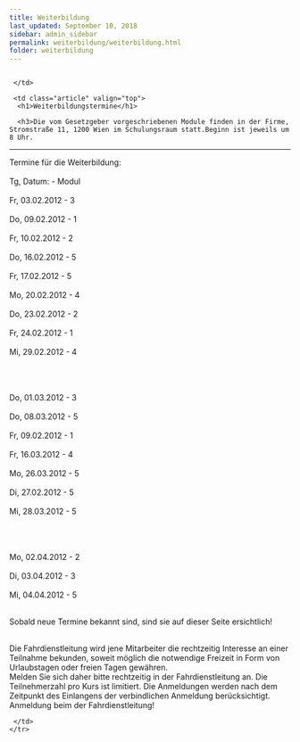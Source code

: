 ```yaml
---
title: Weiterbildung
last_updated: September 10, 2018
sidebar: admin_sidebar
permalink: weiterbildung/weiterbildung.html
folder: weiterbildung
---
```


<tbody><tr width="450">
     <td valign="top" class="articleleftcolumn">
      <img src="https://br-richard.github.io/images/weiterbildung/schule_01.1.gif" alt="" border="0"><br>
      

      
     </td>
     
     <td class="article" valign="top">
      <h1>Weiterbildungstermine</h1>
      
      <h3>Die vom Gesetzgeber vorgeschriebenen Module finden in der Firme, Stromstraße 11, 1200 Wien im Schulungsraum statt.Beginn ist jeweils um 8 Uhr.
</h3>
      <hr size="1" noshade="sure">
   		<p>Termine für die Weiterbildung:<br><br>
Tg,   Datum:      - Modul<br><br>
Fr,  03.02.2012   -  3<br><br>
Do,  09.02.2012   -  1<br><br>
Fr,  10.02.2012   -  2<br><br>
Do,  16.02.2012   -  5<br><br>
Fr,  17.02.2012   -  5<br><br>
Mo,  20.02.2012   -  4<br><br>
Do,  23.02.2012   -  2<br><br>
Fr,  24.02.2012   -  1<br><br>
Mi,  29.02.2012   -  4<br><br><br><br>

Do,  01.03.2012   -  3<br><br>
Do,  08.03.2012   -  5<br><br>
Fr,  09.02.2012   -  1<br><br>
Fr,  16.03.2012   -  4<br><br>
Mo,  26.03.2012   -  5<br><br>
Di,  27.02.2012   -  5<br><br>
Mi,  28.03.2012   -  5<br><br><br><br>

Mo,  02.04.2012   -  2<br><br>
Di,  03.04.2012   -  3<br><br>
Mi,  04.04.2012   -  5<br><br>


Sobald neue Termine bekannt sind, sind sie auf dieser Seite ersichtlich!<br><br>

Die Fahrdienstleitung wird jene Mitarbeiter die rechtzeitig Interesse an einer Teilnahme bekunden, soweit möglich die notwendige Freizeit in Form von Urlaubstagen oder freien Tagen gewähren.<br>
Melden Sie sich daher bitte rechtzeitig in der Fahrdienstleitung an. Die Teilnehmerzahl pro Kurs ist limitiert. Die Anmeldungen werden nach dem Zeitpunkt des Einlangens der verbindlichen Anmeldung berücksichtigt.<br>
Anmeldung beim der Fahrdienstleitung!</p>
      <div class="articlefooter"></div>





     

     </td>
    </tr>
   </tbody>
